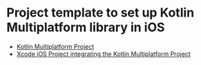 # Project template to set up Kotlin Multiplatform library in iOS

- [Kotlin Multiplatform Project](kmp-lib/README.md)
- [Xcode iOS Project integrating the Kotlin Multiplatform Project](ios-app/README.md)

